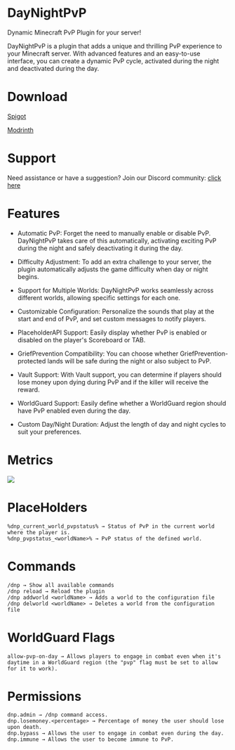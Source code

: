 # DayNightPvP

Dynamic Minecraft PvP Plugin for your server!

DayNightPvP is a plugin that adds a unique and thrilling PvP experience to your Minecraft server. With advanced features
and an easy-to-use interface, you can create a dynamic PvP cycle, activated during the night and deactivated during the
day.

# Download

[Spigot](https://www.spigotmc.org/resources/daynightpvp-dynamic-pvp-for-day-night.102250/)

[Modrinth](https://modrinth.com/plugin/daynightpvp)

# Support

Need assistance or have a suggestion? Join our Discord community: [click here](https://discord.needkg.com)

# Features

- Automatic PvP:  Forget the need to manually enable or disable PvP. DayNightPvP takes care of this automatically,
  activating exciting PvP during the night and safely deactivating it during the day.

- Difficulty Adjustment: To add an extra challenge to your server, the plugin automatically adjusts the game difficulty
  when day or night begins.

- Support for Multiple Worlds: DayNightPvP works seamlessly across different worlds, allowing specific settings for each
  one.

- Customizable Configuration: Personalize the sounds that play at the start and end of PvP, and set custom messages to
  notify players.

- PlaceholderAPI Support: Easily display whether PvP is enabled or disabled on the player's Scoreboard or TAB.

- GriefPrevention Compatibility: You can choose whether GriefPrevention-protected lands will be safe during the night or
  also subject to PvP.

- Vault Support: With Vault support, you can determine if players should lose money upon dying during PvP and if the
  killer will receive the reward.

- WorldGuard Support: Easily define whether a WorldGuard region should have PvP enabled even during the day.

- Custom Day/Night Duration: Adjust the length of day and night cycles to suit your preferences.

# Metrics

[<img src="https://bstats.org/signatures/bukkit/daynightpvp.svg">](https://bstats.org/plugin/bukkit/DayNightPvP/19067/)

# PlaceHolders

    %dnp_current_world_pvpstatus% → Status of PvP in the current world where the player is.
    %dnp_pvpstatus_<worldName>% → PvP status of the defined world.

# Commands

    /dnp → Show all available commands
    /dnp reload → Reload the plugin
    /dnp addworld <worldName> → Adds a world to the configuration file
    /dnp delworld <worldName> → Deletes a world from the configuration file

# WorldGuard Flags

	allow-pvp-on-day → Allows players to engage in combat even when it's daytime in a WorldGuard region (the "pvp" flag must be set to allow for it to work).

# Permissions

    dnp.admin → /dnp command access.
    dnp.losemoney.<percentage> → Percentage of money the user should lose upon death.
	dnp.bypass → Allows the user to engage in combat even during the day.
    dnp.immune → Allows the user to become immune to PvP.

